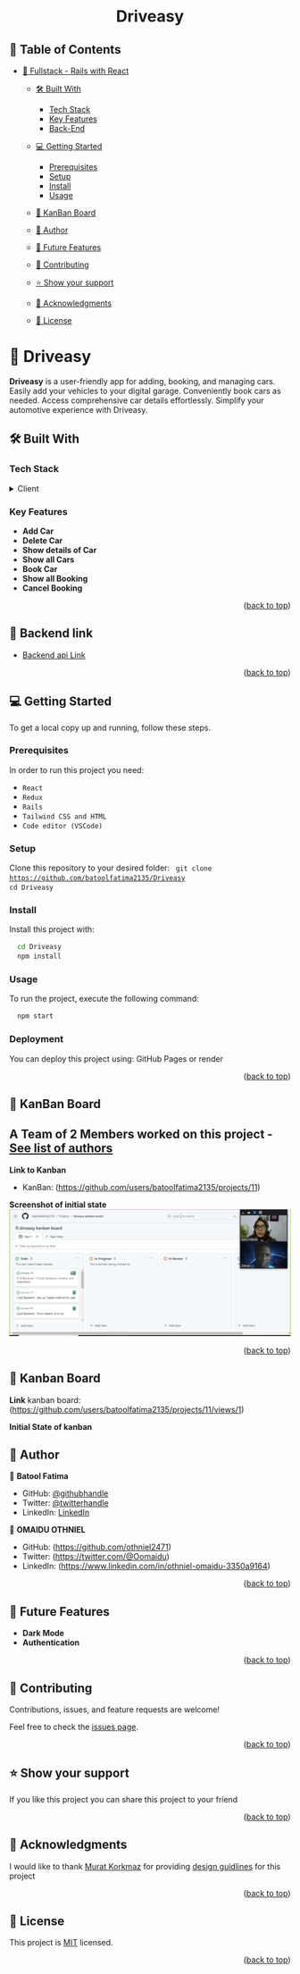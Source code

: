 <a name="readme-top"></a>

<div align="center">

  <h1><b>Driveasy</b></h1>

</div>

<!-- TABLE OF CONTENTS -->

## 📗 Table of Contents

- [📖 Fullstack - Rails with React ](#-Driveasy-)
  - [🛠 Built With ](#-built-with-)
    - [Tech Stack ](#tech-stack-)
    - [Key Features ](#key-features-)
    - [Back-End](#Backend)
  - [💻 Getting Started ](#-getting-started-)
    - [Prerequisites](#prerequisites)
    - [Setup](#setup)
    - [Install](#install)
    - [Usage](#usage)
  - [📗 KanBan Board](#-kanba-)
  - [👥 Author ](#-author-)
  - [🔭 Future Features ](#-future-features-)
  - [🤝 Contributing ](#-contributing-)

  - [⭐️ Show your support ](#️-show-your-support-)
  - [🙏 Acknowledgments ](#-acknowledgments-)
  - [📝 License ](#-license-)

<!-- PROJECT DESCRIPTION -->

# 📖 Driveasy <a name="about-project"></a>

**Driveasy** is a user-friendly app for adding, booking, and managing cars. Easily add your vehicles to your digital garage. Conveniently book cars as needed. Access comprehensive car details effortlessly. Simplify your automotive experience with Driveasy.

## 🛠 Built With <a name="built-with"></a>

### Tech Stack <a name="tech-stack"></a>

<details>
  <summary>Client</summary>
    <li><a href="https://reactjs.org/">React</a></li>
</details>

<!-- Features -->

### Key Features <a name="key-features"></a>

- **Add Car**
- **Delete Car**
- **Show details of Car**
- **Show all Cars**
- **Book Car**
- **Show all Booking**
- **Cancel Booking**

<p align="right">(<a href="#readme-top">back to top</a>)</p>

## 🚀 Backend link <a name="Backend"></a>

- [Backend api Link](https://github.com/batoolfatima2135/Driveasy-API)

<p align="right">(<a href="#readme-top">back to top</a>)</p>

<!-- GETTING STARTED -->

## 💻 Getting Started <a name="getting-started"></a>

To get a local copy up and running, follow these steps.

### Prerequisites

In order to run this project you need:

- `React`
- `Redux`
- `Rails`
- `Tailwind CSS and HTML`
- `Code editor (VSCode)`

### Setup

Clone this repository to your desired folder:
<code>
git clone https://github.com/batoolfatima2135/Driveasy
cd Driveasy
</code>

### Install

Install this project with:

```sh
  cd Driveasy
  npm install
```

### Usage

To run the project, execute the following command:

```sh
  npm start
```

### Deployment <a name="deployment"></a>

You can deploy this project using: GitHub Pages or render

<p align="right">(<a href="#readme-top">back to top</a>)</p>

## 📗 KanBan Board <a name="kanban"></a>

## A Team of 2 Members worked on this project - [See list of authors](#author)

**Link to Kanban**

- KanBan: (https://github.com/users/batoolfatima2135/projects/11)

**Screenshot of initial state**
<img src="./src/Assets/image/kanban.png" alt="kanban" />

<p align="right">(<a href="#readme-top">back to top</a>)</p>

<!-- AUTHORS -->

## 📗 Kanban Board <a name= "kanban" >

**Link**
kanban board: (https://github.com/users/batoolfatima2135/projects/11/views/1)

**Initial State of kanban**
## 👥 Author <a name="author"></a>

👤 **Batool Fatima**

- GitHub: [@githubhandle](https://github.com/batoolfatima2135)
- Twitter: [@twitterhandle](https://twitter.com/batool2135)
- LinkedIn: [LinkedIn](https://www.linkedin.com/in/batool-fatima-515531196/)

👤 **OMAIDU OTHNIEL**

- GitHub: (https://github.com/othniel2471)
- Twitter: (https://twitter.com/@Oomaidu)
- LinkedIn: (https://www.linkedin.com/in/othniel-omaidu-3350a9164)

<p align="right">(<a href="#readme-top">back to top</a>)</p>

<!-- FUTURE FEATURES -->

## 🔭 Future Features <a name="future-features"></a>

- **Dark Mode**
- **Authentication**

<p align="right">(<a href="#readme-top">back to top</a>)</p>

<!-- CONTRIBUTING -->

## 🤝 Contributing <a name="contributing"></a>

Contributions, issues, and feature requests are welcome!

Feel free to check the [issues page](https://github.com/batoolfatima2135/Driveasy/issues).

<p align="right">(<a href="#readme-top">back to top</a>)</p>

<!-- SUPPORT -->

## ⭐️ Show your support <a name="support"></a>

If you like this project you can share this project to your friend

<p align="right">(<a href="#readme-top">back to top</a>)</p>

<!-- ACKNOWLEDGEMENTS -->

## 🙏 Acknowledgments <a name="acknowledgements"></a>

I would like to thank [Murat Korkmaz](https://www.behance.net/muratk) for providing [design guidlines](https://www.behance.net/gallery/26425031/Vespa-Responsive-Redesign) for this project

<p align="right">(<a href="#readme-top">back to top</a>)</p>

<!-- LICENSE -->

## 📝 License <a name="license"></a>

This project is [MIT](./LICENSE) licensed.

<p align="right">(<a href="#readme-top">back to top</a>)</p>
